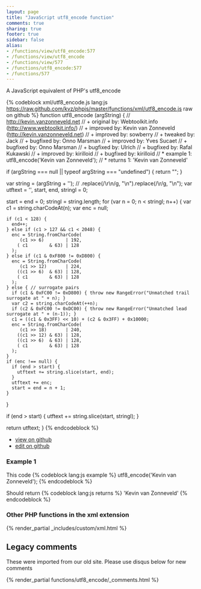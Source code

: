 ```yaml
---
layout: page
title: "JavaScript utf8_encode function"
comments: true
sharing: true
footer: true
sidebar: false
alias:
- /functions/view/utf8_encode:577
- /functions/view/utf8_encode
- /functions/view/577
- /functions/utf8_encode:577
- /functions/577
---
```

<!-- Generated by Rakefile:build -->
A JavaScript equivalent of PHP's utf8_encode

{% codeblock xml/utf8_encode.js lang:js https://raw.github.com/kvz/phpjs/master/functions/xml/utf8_encode.js raw on github %}
function utf8_encode (argString) {
  // http://kevin.vanzonneveld.net
  // +   original by: Webtoolkit.info (http://www.webtoolkit.info/)
  // +   improved by: Kevin van Zonneveld (http://kevin.vanzonneveld.net)
  // +   improved by: sowberry
  // +    tweaked by: Jack
  // +   bugfixed by: Onno Marsman
  // +   improved by: Yves Sucaet
  // +   bugfixed by: Onno Marsman
  // +   bugfixed by: Ulrich
  // +   bugfixed by: Rafal Kukawski
  // +   improved by: kirilloid
  // +   bugfixed by: kirilloid
  // *     example 1: utf8_encode('Kevin van Zonneveld');
  // *     returns 1: 'Kevin van Zonneveld'

  if (argString === null || typeof argString === "undefined") {
    return "";
  }

  var string = (argString + ''); // .replace(/\r\n/g, "\n").replace(/\r/g, "\n");
  var utftext = '',
    start, end, stringl = 0;

  start = end = 0;
  stringl = string.length;
  for (var n = 0; n < stringl; n++) {
    var c1 = string.charCodeAt(n);
    var enc = null;

    if (c1 < 128) {
      end++;
    } else if (c1 > 127 && c1 < 2048) {
      enc = String.fromCharCode(
         (c1 >> 6)        | 192,
        ( c1        & 63) | 128
      );
    } else if (c1 & 0xF800 != 0xD800) {
      enc = String.fromCharCode(
         (c1 >> 12)       | 224,
        ((c1 >> 6)  & 63) | 128,
        ( c1        & 63) | 128
      );
    } else { // surrogate pairs
      if (c1 & 0xFC00 != 0xD800) { throw new RangeError("Unmatched trail surrogate at " + n); }
      var c2 = string.charCodeAt(++n);
      if (c2 & 0xFC00 != 0xDC00) { throw new RangeError("Unmatched lead surrogate at " + (n-1)); }
      c1 = ((c1 & 0x3FF) << 10) + (c2 & 0x3FF) + 0x10000;
      enc = String.fromCharCode(
         (c1 >> 18)       | 240,
        ((c1 >> 12) & 63) | 128,
        ((c1 >> 6)  & 63) | 128,
        ( c1        & 63) | 128
      );
    }
    if (enc !== null) {
      if (end > start) {
        utftext += string.slice(start, end);
      }
      utftext += enc;
      start = end = n + 1;
    }
  }

  if (end > start) {
    utftext += string.slice(start, stringl);
  }

  return utftext;
}
{% endcodeblock %}

 - [view on github](https://github.com/kvz/phpjs/blob/master/functions/xml/utf8_encode.js)
 - [edit on github](https://github.com/kvz/phpjs/edit/master/functions/xml/utf8_encode.js)

### Example 1
This code
{% codeblock lang:js example %}
utf8_encode('Kevin van Zonneveld');
{% endcodeblock %}

Should return
{% codeblock lang:js returns %}
'Kevin van Zonneveld'
{% endcodeblock %}


### Other PHP functions in the xml extension
{% render_partial _includes/custom/xml.html %}
## Legacy comments
These were imported from our old site. Please use disqus below for new comments
<div style="overflow-y: scroll; max-height: 500px;">
{% render_partial functions/utf8_encode/_comments.html %}
</div>
